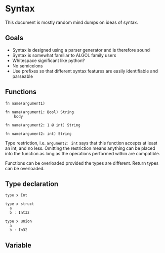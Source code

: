 # Syntax

This document is mostly random mind dumps on ideas of syntax.

## Goals

  * Syntax is designed using a parser generator and is therefore sound
  * Syntax is somewhat familiar to ALGOL family users
  * Whitespace significant like python?
  * No semicolons
  * Use prefixes so that different syntax features are easily identifiable and parseable


## Functions

    fn name(argument1)

    fn name(argument1: Bool) String
        body

    fn name(argument2: 1 @ int) String

    fn name(argument2: int) String

Type restriction, i.e. `argument2: int` says that this function accepts at
least an int, and no less. Omitting the restriction means anything can be
placed into the function as long as the operations performed within are
compatible.

Functions can be overloaded provided the types are different.
Return types can be overloaded.

## Type declaration

    type x Int

    type x struct
      a
      b : Int32

    type x union
      a
      b : In32

## Variable

  
